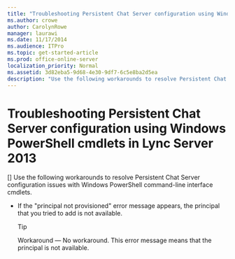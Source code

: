 ```yaml
---
title: "Troubleshooting Persistent Chat Server configuration using Windows PowerShell cmdlets in Lync Server 2013"
ms.author: crowe
author: CarolynRowe
manager: laurawi
ms.date: 11/17/2014
ms.audience: ITPro
ms.topic: get-started-article
ms.prod: office-online-server
localization_priority: Normal
ms.assetid: 3d82eba5-9d68-4e30-9df7-6c5e8ba2d5ea
description: "Use the following workarounds to resolve Persistent Chat Server configuration issues with Windows PowerShell command-line interface cmdlets."
---
```


# Troubleshooting Persistent Chat Server configuration using Windows PowerShell cmdlets in Lync Server 2013
[]
Use the following workarounds to resolve Persistent Chat Server configuration issues with Windows PowerShell command-line interface cmdlets.
  
- If the "principal not provisioned" error message appears, the principal that you tried to add is not available.
    
    > [!TIP]
    > Workaround — No workaround. This error message means that the principal is not available. 
  

